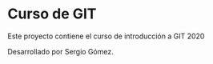 # Curso de GIT

Este proyecto contiene el curso de introducción a GIT 2020

Desarrollado por Sergio Gómez.
